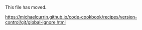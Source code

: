 This file has moved.

https://michaelcurrin.github.io/code-cookbook/recipes/version-control/git/global-ignore.html
